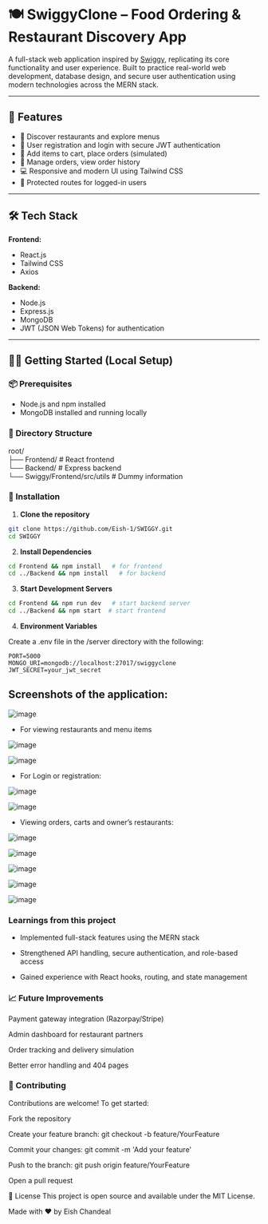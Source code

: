 # 🍽️ SwiggyClone – Food Ordering & Restaurant Discovery App

A full-stack web application inspired by [Swiggy](https://www.swiggy.com), replicating its core functionality and user experience. Built to practice real-world web development, database design, and secure user authentication using modern technologies across the MERN stack.

---

## 🚀 Features

- 🧭 Discover restaurants and explore menus
- 👤 User registration and login with secure JWT authentication
- 🛒 Add items to cart, place orders (simulated)
- 🧾 Manage orders, view order history
- 💻 Responsive and modern UI using Tailwind CSS
- 🔐 Protected routes for logged-in users

---

## 🛠️ Tech Stack

**Frontend:**
- React.js
- Tailwind CSS
- Axios

**Backend:**
- Node.js
- Express.js
- MongoDB
- JWT (JSON Web Tokens) for authentication

---

## 🧑‍💻 Getting Started (Local Setup)

### 📦 Prerequisites
- Node.js and npm installed
- MongoDB installed and running locally

### 📁 Directory Structure

root/ \
├── Frontend/ # React frontend \
└── Backend/ # Express backend \
└── Swiggy/Frontend/src/utils # Dummy information


### 🔧 Installation

1. **Clone the repository**
```bash
git clone https://github.com/Eish-1/SWIGGY.git
cd SWIGGY
```
2. **Install Dependencies**

```bash
cd Frontend && npm install   # for frontend
cd ../Backend && npm install   # for backend
```
3. **Start Development Servers**

```bash
cd Frontend && npm run dev   # start backend server
cd ../Backend && npm start  # start frontend
```

4. **Environment Variables**

Create a .env file in the /server directory with the following:

```.env
PORT=5000
MONGO_URI=mongodb://localhost:27017/swiggyclone
JWT_SECRET=your_jwt_secret
```

## Screenshots of the application:

![image](https://github.com/user-attachments/assets/ea8384e3-71a4-4096-83d2-2c09820b2921)

- For viewing restaurants and menu items

![image](https://github.com/user-attachments/assets/f374175c-4582-45d9-88dc-ef7a9fd48859)

![image](https://github.com/user-attachments/assets/543b3836-f55c-41ef-a893-9025f9fa9307)

- For Login or registration:

![image](https://github.com/user-attachments/assets/c9e297c0-d59e-4561-85f5-e8306268f950)

![image](https://github.com/user-attachments/assets/e8ff4f6b-ca1d-44ad-9401-b4d2a9f8d0df)

- Viewing orders, carts and owner’s restaurants:

![image](https://github.com/user-attachments/assets/2096f07c-fcd2-4c1a-a5ca-8b5dfaeb3b19)

![image](https://github.com/user-attachments/assets/8725fb91-3aff-469b-b48c-6d457a5a8d5c)

![image](https://github.com/user-attachments/assets/e22f4ef1-53bd-4db8-808e-626305c92d23)

![image](https://github.com/user-attachments/assets/306566e3-cf1a-4291-a3c2-4fcab43d44e5)

![image](https://github.com/user-attachments/assets/2be45377-8369-45b4-a3e1-7aaa79412b83)

### Learnings from this project

- Implemented full-stack features using the MERN stack

- Strengthened API handling, secure authentication, and role-based access

- Gained experience with React hooks, routing, and state management

### 📈 Future Improvements

Payment gateway integration (Razorpay/Stripe)

Admin dashboard for restaurant partners

Order tracking and delivery simulation

Better error handling and 404 pages

### 🤝 Contributing

Contributions are welcome! To get started:

Fork the repository

Create your feature branch: git checkout -b feature/YourFeature

Commit your changes: git commit -m 'Add your feature'

Push to the branch: git push origin feature/YourFeature

Open a pull request

📄 License
This project is open source and available under the MIT License.

Made with ❤️ by Eish Chandeal
